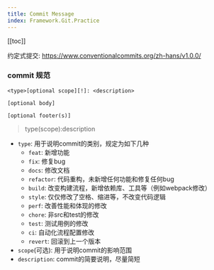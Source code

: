 ```yaml
---
title: Commit Message
index: Framework.Git.Practice
---
```


[[toc]]

约定式提交: <https://www.conventionalcommits.org/zh-hans/v1.0.0/>

### commit 规范

``` 
<type>[optional scope][!]: <description>

[optional body]

[optional footer(s)]
```

> type(scope):description

- `type`: 用于说明commit的类别，规定为如下几种
  - `feat`: 新增功能
  - `fix`: 修复bug
  - `docs`: 修改文档
  - `refactor`: 代码重构，未新增任何功能和修复任何bug
  - `build`: 改变构建流程，新增依赖库、工具等（例如webpack修改）
  - `style`: 仅仅修改了空格、缩进等，不改变代码逻辑
  - `perf`: 改善性能和体现的修改
  - `chore`: 非src和test的修改
  - `test`: 测试用例的修改
  - `ci`: 自动化流程配置修改
  - `revert`: 回滚到上一个版本
- `scope`(可选): 用于说明commit的影响范围
- `description`: commit的简要说明，尽量简短


